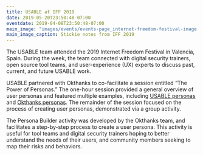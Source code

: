```yaml
---
title: USABLE at IFF 2019
date: 2019-05-20T23:50:48-07:00
eventdate: 2019-04-08T23:50:48-07:00
main_image: "images/events/events-page_internet-freedom-festival-image.jpg"
main_image_caption: Stickie notes from IFF 2019
---
```


The USABLE team attended the 2019 Internet Freedom Festival in Valencia, Spain. During the week, the team connected with digital security trainers, open source tool teams, and user-experience (UX) experts to discuss past, current, and future USABLE work.

USABLE partnered with Okthanks to co-facilitate a session entitled “The Power of Personas.” The one-hour session provided a general overview of user personas and featured multiple examples, including [USABLE personas](https://usable.tools/personas) and [Okthanks personas](https://okthanks.com/blog/peronaslatin-america). The remainder of the session focused on the process of creating user personas, demonstrated via a group activity.

The Persona Builder activity was developed by the Okthanks team, and facilitates a step-by-step process to create a user persona. This activity is useful for tool teams and digital security trainers hoping to better understand the needs of their users, and community members seeking to map their risks and behaviors.
